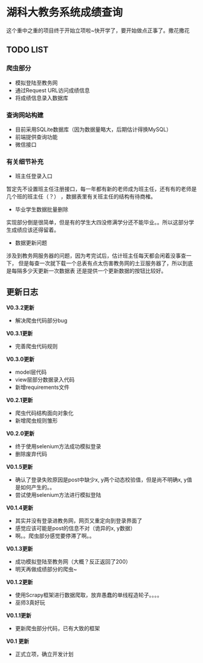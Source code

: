 # 湖科大教务系统成绩查询

这个重中之重的项目终于开始立项啦~快开学了，要开始做点正事了。撒花撒花

## TODO LIST

### 爬虫部分

- 模拟登陆至教务网
- 通过Request URL访问成绩信息
- 将成绩信息录入数据库

### 查询网站构建

- 目前采用SQLite数据库（因为数据量略大，后期估计得换MySQL）
- 前端提供查询功能
- 微信接口

### 有关细节补充
- 班主任登录入口

暂定先不设置班主任注册接口，每一年都有新的老师成为班主任，还有有的老师是几个班的班主任（？）
，数据表里有关班主任的结构有待商榷。

- 毕业学生数据批量删除

实现部分倒是很简单，但是有的学生大四没修满学分还不能毕业。。所以这部分学生成绩应该还得留着。

- 数据更新问题

涉及到教务网服务器的问题，因为考完试后，估计班主任每天都会闲着没事查一下，
但是每查一次就下载一个总表有点太伤害教务网的土豆服务器了，所以到底是每隔多少天更新一次数据表
还是提供一个更新数据的按钮比较好。

## 更新日志
**V0.3.2更新**

- 解决爬虫代码部分bug

**V0.3.1更新**

- 完善爬虫代码规则

**V0.3.0更新**

- model层代码
- view层部分数据录入代码
- 新增requirements文件

**V0.2.1更新**

- 爬虫代码结构面向对象化
- 新增爬虫规则雏形

**V0.2.0更新**

- 终于使用selenium方法成功模拟登录
- 删除废弃代码

**V0.1.5更新**

- 确认了登录失败原因是post中缺少x, y两个动态校验值，但是尚不明确x, y值是如何产生的。。
- 尝试使用selenium方法进行模拟登陆

**V0.1.4更新**

- 其实并没有登录进教务网，网页又重定向到登录界面了
- 感觉应该可能是post的信息不对（诡异的x, y数据）
- 啊。。爬虫部分感觉要停滞了啊。。

**V0.1.3更新**

- 成功模拟登陆至教务网（大概？反正返回了200）
- 明天再做成绩部分的爬虫~


**V0.1.2更新**

- 使用Scrapy框架进行数据爬取，放弃愚蠢的单线程造轮子。。。。
- 巫师3真好玩


**V0.1.1更新**

- 更新爬虫部分代码，已有大致的框架

**V0.1 更新**

- 正式立项，确立开发计划 